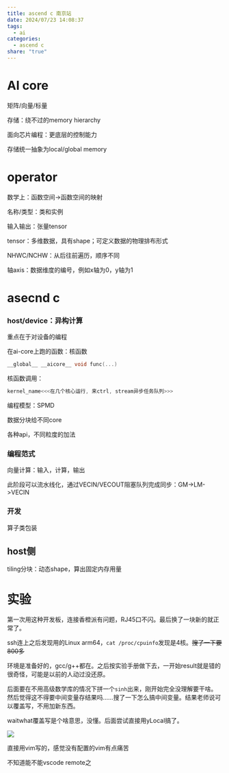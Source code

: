 ```yaml
---
title: ascend c 南京站
date: 2024/07/23 14:08:37
tags:
  - ai
categories:
  - ascend c
share: "true"
---
```


# AI core

矩阵/向量/标量


存储：绕不过的memory  hierarchy


面向芯片编程：更底层的控制能力


存储统一抽象为local/global memory





# operator



数学上：函数空间->函数空间的映射

名称/类型：类和实例

输入输出：张量tensor

tensor：多维数据，具有shape；可定义数据的物理排布形式

NHWC/NCHW：从后往前遍历，顺序不同

轴axis：数据维度的编号，例如x轴为0，y轴为1


# asecnd c

### host/device：异构计算

重点在于对设备的编程

在ai-core上跑的函数：核函数

```c
__global__ __aicore__ void func(...)
```


核函数调用：

```c
kernel_name<<<在几个核心运行, 来ctrl, stream异步任务队列>>>
```


编程模型：SPMD

数据分块给不同core

各种api，不同粒度的加法


### 编程范式

向量计算：输入，计算，输出

此阶段可以流水线化，通过VECIN/VECOUT阻塞队列完成同步：GM->LM->VECIN


### 开发

算子类包装



## host侧

tiling分块：动态shape，算出固定内存用量





# 实验

第一次用这种开发板，连接香橙派有问题，RJ45口不闪。最后换了一块新的就正常了。

ssh连上之后发现用的Linux arm64，``cat /proc/cpuinfo``发现是4核。~~搜了一下要800多~~

环境是准备好的，gcc/g++都在。之后按实验手册做下去，一开始result就是错的很奇怪，可能是以前的人动过没还原。

后面要在不用高级数学库的情况下拼一个``sinh``出来，刚开始完全没理解要干啥。然后觉得这不得要中间变量存结果吗……搜了一下怎么搞中间变量。结果老师说可以覆盖写，不用加新东西。

waitwhat覆盖写是个啥意思，没懂。后面尝试直接用yLocal搞了。

![](https://c-ssl.duitang.com/uploads/item/202009/13/20200913135519_knsql.jpg)

直接用vim写的，感觉没有配置的vim有点痛苦

不知道能不能vscode remote之




